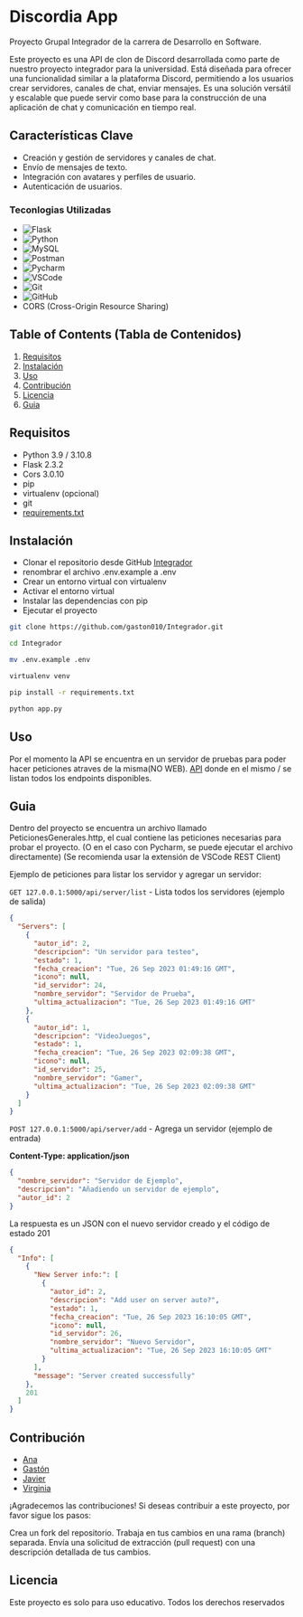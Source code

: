 # Discordia App

Proyecto Grupal Integrador de la carrera de Desarrollo en Software.

Este proyecto es una API de clon de Discord desarrollada como parte de nuestro proyecto integrador para la universidad.
Está diseñada para ofrecer una funcionalidad similar a la plataforma Discord, permitiendo a los usuarios crear
servidores, canales de chat, enviar mensajes. Es una solución versátil y escalable que
puede servir como base para la construcción de una aplicación de chat y comunicación en tiempo real.



## Características Clave
- Creación y gestión de servidores y canales de chat.
- Envío de mensajes de texto.
- Integración con avatares y perfiles de usuario.
- Autenticación de usuarios.


### Teconlogias Utilizadas

- ![Flask](https://img.shields.io/badge/Flask-Framework-red?style=for-the-badge&logo=flask)
- ![Python](https://img.shields.io/badge/Python-Programming_Language-blue?style=for-the-badge&logo=python)
- ![MySQL](https://img.shields.io/badge/MySQL-Database-blue)
- ![Postman](https://img.shields.io/badge/Postman-API-orange?style=for-the-badge&logo=postman)
- ![Pycharm](https://img.shields.io/badge/Pycharm-IDE-blue?style=for-the-badge&logo=pycharm)
- ![VSCode](https://img.shields.io/badge/VSCode-IDE-blue?style=for-the-badge&logo=visual-studio-code)
- ![Git](https://img.shields.io/badge/Git-SCM-blue?style=for-the-badge&logo=git)
- ![GitHub](https://img.shields.io/badge/GitHub-SCM-blue?style=for-the-badge&logo=github)
- CORS (Cross-Origin Resource Sharing)

## Table of Contents (Tabla de Contenidos)

1. [Requisitos](#requisitos)
2. [Instalación](#instalación)
3. [Uso](#uso)
4. [Contribución](#contribución)
5. [Licencia](#licencia)
6. [Guia](#guia)

## Requisitos

- Python 3.9 / 3.10.8
- Flask 2.3.2
- Cors 3.0.10
- pip
- virtualenv (opcional)
- git
- [requirements.txt](requirements.txt)

## Instalación

- Clonar el repositorio desde GitHub [Integrador](https://github.com/gaston010/Integrador)
- renombrar el archivo .env.example a .env
- Crear un entorno virtual con virtualenv
- Activar el entorno virtual
- Instalar las dependencias con pip
- Ejecutar el proyecto

```bash
git clone https://github.com/gaston010/Integrador.git
```

```bash
cd Integrador
```

```bash
mv .env.example .env
```

```bash
virtualenv venv
```

```bash
pip install -r requirements.txt
```

```bash
python app.py
```

## Uso


Por el momento la API se encuentra en un servidor de pruebas para poder hacer peticiones atraves de la misma(NO WEB).
[API](https://api-2-svwb.onrender.com) donde en el mismo / se listan todos los endpoints disponibles.

## Guia
Dentro del proyecto se encuentra un archivo llamado PeticionesGenerales.http,
el cual contiene las peticiones necesarias para probar el proyecto.
(O en el caso con Pycharm, se puede ejecutar el archivo directamente)
(Se recomienda usar la extensión de VSCode REST Client)

Ejemplo de peticiones para listar los servidor y agregar un servidor:

`GET 127.0.0.1:5000/api/server/list` - Lista todos los servidores (ejemplo de salida)

```JSON
{
  "Servers": [
    {
      "autor_id": 2,
      "descripcion": "Un servidor para testeo",
      "estado": 1,
      "fecha_creacion": "Tue, 26 Sep 2023 01:49:16 GMT",
      "icono": null,
      "id_servidor": 24,
      "nombre_servidor": "Servidor de Prueba",
      "ultima_actualizacion": "Tue, 26 Sep 2023 01:49:16 GMT"
    },
    {
      "autor_id": 1,
      "descripcion": "VideoJuegos",
      "estado": 1,
      "fecha_creacion": "Tue, 26 Sep 2023 02:09:38 GMT",
      "icono": null,
      "id_servidor": 25,
      "nombre_servidor": "Gamer",
      "ultima_actualizacion": "Tue, 26 Sep 2023 02:09:38 GMT"
    }
  ]
}
```

`POST 127.0.0.1:5000/api/server/add` - Agrega un servidor (ejemplo de entrada)

**Content-Type: application/json**

```JSON
{
  "nombre_servidor": "Servidor de Ejemplo",
  "descripcion": "Añadiendo un servidor de ejemplo",
  "autor_id": 2
}
```

La respuesta es un JSON con el nuevo servidor creado y el código de estado 201

```JSON
{
  "Info": [
    {
      "New Server info:": [
        {
          "autor_id": 2,
          "descripcion": "Add user on server auto?",
          "estado": 1,
          "fecha_creacion": "Tue, 26 Sep 2023 16:10:05 GMT",
          "icono": null,
          "id_servidor": 26,
          "nombre_servidor": "Nuevo Servidor",
          "ultima_actualizacion": "Tue, 26 Sep 2023 16:10:05 GMT"
        }
      ],
      "message": "Server created successfully"
    },
    201
  ]
}
```

## Contribución

- [Ana](https://github.com/AnitaGomez2183)
- [Gastón](https://github.com/gaston010)
- [Javier](https://github.com/FSALVA157)
- [Virginia](https://github.com/virginia1612)


¡Agradecemos las contribuciones! Si deseas contribuir a este proyecto, por favor sigue los pasos:

Crea un fork del repositorio.
Trabaja en tus cambios en una rama (branch) separada.
Envía una solicitud de extracción (pull request) con una descripción detallada de tus cambios.


## Licencia

Este proyecto es solo para uso educativo. Todos los derechos reservados
